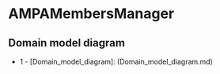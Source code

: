 # AMPAMembersManager

## Domain model diagram
* 1 - [Domain_model_diagram]: (Domain_model_diagram.md)
